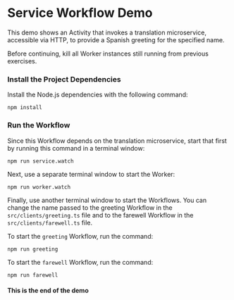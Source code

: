 # Service Workflow Demo

This demo shows an Activity that invokes a translation microservice, accessible via HTTP, to provide a Spanish greeting for the specified name.

Before continuing, kill all Worker instances still running from previous exercises.

### Install the Project Dependencies

Install the Node.js dependencies with the following command:

```command
npm install
```

### Run the Workflow

Since this Workflow depends on the translation microservice, start that
first by running this command in a terminal window:

```command
npm run service.watch
```

Next, use a separate terminal window to start the Worker:

```command
npm run worker.watch
```

Finally, use another terminal window to start the Workflows. You can change the name passed to the greeting Workflow in the `src/clients/greeting.ts` file and to the farewell Workflow in the `src/clients/farewell.ts` file.

To start the `greeting` Workflow, run the command:

```command
npm run greeting
```

To start the `farewell` Workflow, run the command:

```command
npm run farewell
```

#### This is the end of the demo
